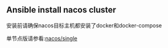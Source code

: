 ## Ansible install nacos cluster

安装前请确保nacos目标主机都安装了docker和docker-compose

单节点版请参看:[nacos/single](https://github.com/Leif160519/docker-script/tree/master/nacos/single)
